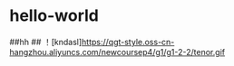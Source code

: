 # hello-world
##hh ##
！[kndasl]https://qgt-style.oss-cn-hangzhou.aliyuncs.com/newcoursep4/g1/g1-2-2/tenor.gif
